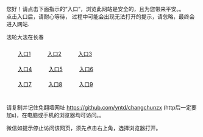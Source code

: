 您好！请点击下面指示的“入口”，浏览此网站是安全的，且为您带来平安。。 <br/>
点击入口后，请耐心等待， 过程中可能会出现无法打开的提示，请忽略，最终会进入网站. </br>

法轮大法在长春<br/>
<div style="padding:10px"><a style="margin:20px" target="_blank" href="https://d1db9p8y6u863k.cloudfront.net/2Qpsp?mmzfaga" id="ccLink1" rel="nofollow">入口1</a> <a target="_blank" style="margin:20px" href="https://d1ynz0pgt5qusy.cloudfront.net/2Qpsp?agpoc" id="ccLink2" rel="nofollow">入口2</a> <a style="margin:20px" target="_blank" href="https://d1dhm7a0xoh0hl.cloudfront.net/2Qpsp?lqoatahb" id="ccLink3" rel="nofollow">入口3</a></div>

<div style="padding:10px" ><a style="margin:20px" target="_blank" href="https://d1db9p8y6u863k.cloudfront.net/2Qpsp?mmzfaga" id="ccLink4" rel="nofollow">入口4</a> <a style="margin:20px" href="https://d1ynz0pgt5qusy.cloudfront.net/2Qpsp?agpoc" target="_blank" id="ccLink5" rel="nofollow">入口5</a> <a style="margin:20px" href="https://d1dhm7a0xoh0hl.cloudfront.net/2Qpsp?lqoatahb" target="_blank" id="ccLink6" rel="nofollow">入口6</a></div>

<div style="padding:10px"><a style="margin:20px" target="_blank" href="https://d1db9p8y6u863k.cloudfront.net/2Qpsp?mmzfaga" id="ccLink7" rel="nofollow">入口7</a> <a style="margin:20px" href="https://d1ynz0pgt5qusy.cloudfront.net/2Qpsp?agpoc" target="_blank" id="ccLink8" rel="nofollow">入口8</a> <a style="margin:20px" target="_blank" href="https://d1dhm7a0xoh0hl.cloudfront.net/2Qpsp?lqoatahb" id="ccLink9" rel="nofollow">入口9</a></div>

<br/>



请复制并记住免翻墙网址 https://github.com/yntd/changchunzx (http后一定要加s)，在电脑或手机的浏览器均可访问。。<br/>

微信如提示停止访问该网页，须先点击右上角，选择浏览器打开。
